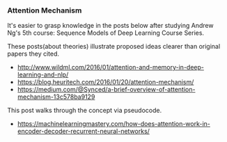 ### Attention Mechanism

It's easier to grasp knowledge in the posts below after studying Andrew Ng's 5th course: Sequence Models of Deep Learning Course Series.

These posts(about theories) illustrate proposed ideas clearer than original papers they cited.

* http://www.wildml.com/2016/01/attention-and-memory-in-deep-learning-and-nlp/
* https://blog.heuritech.com/2016/01/20/attention-mechanism/
* https://medium.com/@Synced/a-brief-overview-of-attention-mechanism-13c578ba9129

This post walks through the concept via pseudocode.
* https://machinelearningmastery.com/how-does-attention-work-in-encoder-decoder-recurrent-neural-networks/
